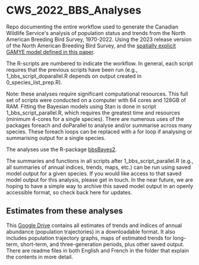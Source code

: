 # CWS_2022_BBS_Analyses

Repo documenting the entire workflow used to generate the Canadian Wildlife Service's analysis of population status and trends from the North American Breeding Bird Survey, 1970-2022. Using the 2023 release version of the North American Breeding Bird Survey, and the [spatially explicit GAMYE model defined in this paper](https://doi.org/10.1093/ornithapp/duad056). 

The R-scripts are numbered to indicate the workflow. In general, each script requires that the previous scripts have been run (e.g., 1_bbs_script_doparallel.R depends on output created in 0_species_list_prep.R). 

Note: these analyses require significant computational resources. This full set of scripts were conducted on a computer with 64 cores and 128GB of RAM. Fitting the Bayesian models using Stan is done in script 1_bbs_script_parallel.R, which requires the greatest time and resources (minimum 4-cores for a single species). There are numerous uses of the packages foreach and doParallel to analyse and/or summarise across many species. These foreach loops can be replaced with a for loop if analysing or summarising output for a single species.

The analyses use the R-package [bbsBayes2](https://bbsbayes.github.io/bbsBayes2/). 

The summaries and functions in all scripts after 1_bbs_script_parallel.R (e.g., all summaries of annual indices, trends, maps, etc.) can be run using saved model output for a given species. If you would like access to that saved model output for this analysis, please get in touch. In the near future, we are hoping to have a simple way to archive this saved model output in an openly accessible format, so check back here for updates.

## Estimates from these analyses

This [Google Drive](https://drive.google.com/drive/folders/1aq9GryGHtqcsv0sOq6BkZrRE9FdhjjvE?usp=drive_link) contains all estimates of trends and indices of annual abundance (population trajectories) in a downloadable format. It also includes population trajectory graphs, maps of estimated trends for long-term, short-term, and three-generation periods, plus other saved output. There are readme files in both English and French in the folder that explain the contents in more detail.

